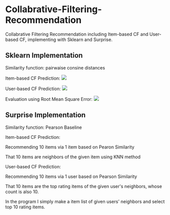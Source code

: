 # Collabrative-Filtering-Recommendation
Collabrative Filtering Recommendation including Item-based CF and User-based CF, implementing with Sklearn and Surprise.
## Sklearn Implementation
Similarity function: pairwaise consine distances

Item-based CF Prediction:
![](https://github.com/ZorrowHu/Collabrative-Filtering-Recommendation/blob/master/CF_sklearn/img2.png)

User-based CF Prediction:
![](https://github.com/ZorrowHu/Collabrative-Filtering-Recommendation/blob/master/CF_sklearn/img1.png)

Evaluation using Root Mean Square Error:
![](https://github.com/ZorrowHu/Collabrative-Filtering-Recommendation/blob/master/CF_sklearn/img3.png)

## Surprise Implementation
Similarity function: Pearson Baseline

Item-based CF Prediction:

Recommending 10 items via 1 item based on Pearon Similarity

That 10 items are neighbors of the given item using KNN method 

User-based CF Prediction:

Recommending 10 items via 1 user based on Pearson Similarity

That 10 items are the top rating items of the given user's neighbors, whose count is also 10.

In the program I simply make a item list of given users' neighbors and select top 10 rating items.  
